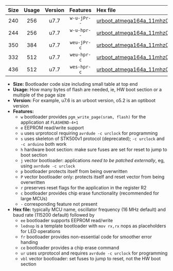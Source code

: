 |Size|Usage|Version|Features|Hex file|
|:-:|:-:|:-:|:-:|:--|
|240|256|u7.7|`w-u-jPr--`|[urboot_atmega164a_11mhz0592_115200bps_lednop_ur_vbl.hex](https://raw.githubusercontent.com/stefanrueger/urboot.hex/main/mcus/atmega164a/fcpu_11mhz0592/115200_bps/urboot_atmega164a_11mhz0592_115200bps_lednop_ur_vbl.hex)|
|244|256|u7.7|`w-u-hpr--`|[urboot_atmega164a_11mhz0592_115200bps_lednop_fr_ur.hex](https://raw.githubusercontent.com/stefanrueger/urboot.hex/main/mcus/atmega164a/fcpu_11mhz0592/115200_bps/urboot_atmega164a_11mhz0592_115200bps_lednop_fr_ur.hex)|
|350|384|u7.7|`weu-jPr-c`|[urboot_atmega164a_11mhz0592_115200bps_ee_lednop_fr_ce_ur_vbl.hex](https://raw.githubusercontent.com/stefanrueger/urboot.hex/main/mcus/atmega164a/fcpu_11mhz0592/115200_bps/urboot_atmega164a_11mhz0592_115200bps_ee_lednop_fr_ce_ur_vbl.hex)|
|332|512|u7.7|`weu-hpr-c`|[urboot_atmega164a_11mhz0592_115200bps_ee_lednop_fr_ce_ur.hex](https://raw.githubusercontent.com/stefanrueger/urboot.hex/main/mcus/atmega164a/fcpu_11mhz0592/115200_bps/urboot_atmega164a_11mhz0592_115200bps_ee_lednop_fr_ce_ur.hex)|
|436|512|u7.7|`wes-hpr-c`|[urboot_atmega164a_11mhz0592_115200bps_ee_lednop_fr_ce.hex](https://raw.githubusercontent.com/stefanrueger/urboot.hex/main/mcus/atmega164a/fcpu_11mhz0592/115200_bps/urboot_atmega164a_11mhz0592_115200bps_ee_lednop_fr_ce.hex)|

- **Size:** Bootloader code size including small table at top end
- **Usage:** How many bytes of flash are needed, ie, HW boot section or a multiple of the page size
- **Version:** For example, u7.6 is an urboot version, o5.2 is an optiboot version
- **Features:**
  + `w` bootloader provides `pgm_write_page(sram, flash)` for the application at `FLASHEND-4+1`
  + `e` EEPROM read/write support
  + `u` uses urprotocol requiring `avrdude -c urclock` for programming
  + `s` uses skeleton of STK500v1 protocol (deprecated); `-c urclock` and `-c arduino` both work
  + `h` hardware boot section: make sure fuses are set for reset to jump to boot section
  + `j` vector bootloader: applications *need to be patched externally*, eg, using `avrdude -c urclock`
  + `p` bootloader protects itself from being overwritten
  + `P` vector bootloader only: protects itself and reset vector from being overwritten
  + `r` preserves reset flags for the application in the register R2
  + `c` bootloader provides chip erase functionality (recommended for large MCUs)
  + `-` corresponding feature not present
- **Hex file:** typically MCU name, oscillator frequency (16 MHz default) and baud rate (115200 default) followed by
  + `ee` bootloader supports EEPROM read/write
  + `lednop` is a template bootloader with `mov rx,rx` nops as placeholders for LED operations
  + `fr` bootloader provides non-essential code for smoother error handing
  + `ce` bootloader provides a chip erase command
  + `ur` uses urprotocol and requires `avrdude -c urclock` for programming
  + `vbl` vector bootloader: set fuses to jump to reset, not the HW boot section
